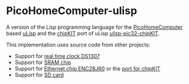 # PicoHomeComputer-ulisp

A version of the Lisp programming language for the [PicoHomeComputer](https://github.com/mneuroth/PicoHomeComputer) based [uLisp](http://www.ulisp.com/) and the [chipKIT](http://chipkit.net/) port of uLisp [ulisp-pic32-chipKIT](https://github.com/mneuroth/ulisp-pic32-chipKIT).

This implementation uses source code from other projects:
* Support for [real time clock DS1307](https://github.com/adafruit/RTClib)
* Support for [SRAM chip](https://github.com/dndubins/SRAMsimple)
* Support for [Ethernet chip ENC28J60](https://github.com/njh/EtherCard) or the [port for chipKIT](https://github.com/mneuroth/PicoHomeComputer-EtherCard)
* Support for [SD card](https://github.com/adafruit/SD)
